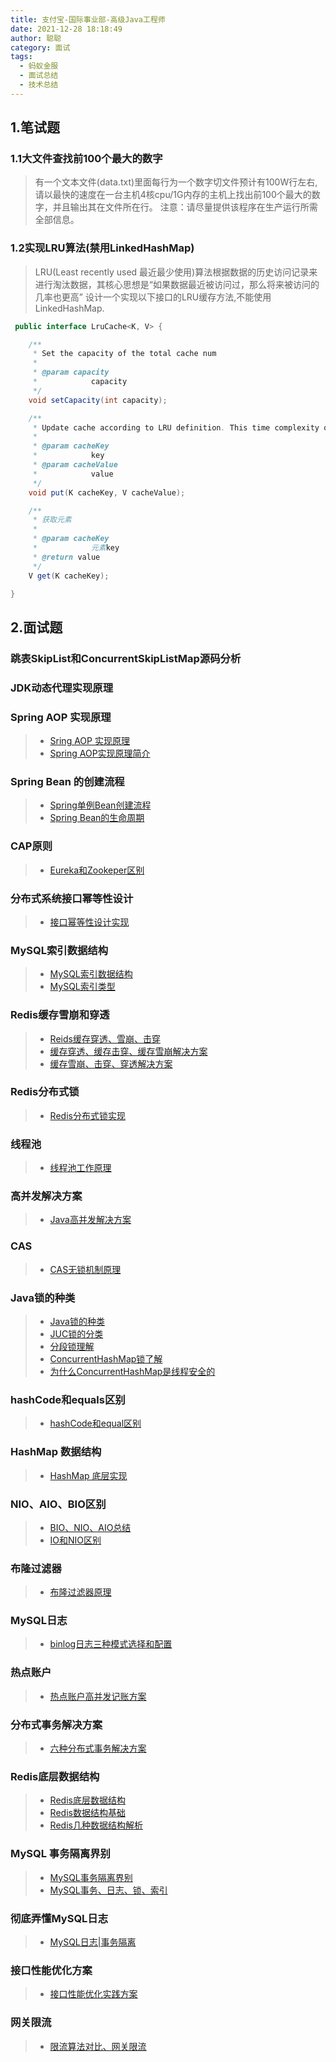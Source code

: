 ```yaml
---
title: 支付宝-国际事业部-高级Java工程师
date: 2021-12-28 18:18:49
author: 聪聪
category: 面试
tags:
  - 蚂蚁金服
  - 面试总结
  - 技术总结
---
```


## 1.笔试题
### 1.1大文件查找前100个最大的数字
> 有一个文本文件(data.txt)里面每行为一个数字切文件预计有100W行左右,请以最快的速度在一台主机4核cpu/1G内存的主机上找出前100个最大的数字，并且输出其在文件所在行。
> 注意：请尽量提供该程序在生产运行所需全部信息。

### 1.2实现LRU算法(禁用LinkedHashMap)
> LRU(Least recently used 最近最少使用)算法根据数据的历史访问记录来进行淘汰数据，其核心思想是“如果数据最近被访问过，那么将来被访问的几率也更高”
> 设计一个实现以下接口的LRU缓存方法,不能使用LinkedHashMap.

```java
 public interface LruCache<K, V> {

    /**
     * Set the capacity of the total cache num
     * 
     * @param capacity
     *            capacity
     */
    void setCapacity(int capacity);

    /**
     * Update cache according to LRU definition. This time complexity of this method should be O(1).
     * 
     * @param cacheKey
     *            key
     * @param cacheValue
     *            value
     */
    void put(K cacheKey, V cacheValue);

    /**
     * 获取元素
     * 
     * @param cacheKey
     *            元素key
     * @return value
     */
    V get(K cacheKey);

}
```

## 2.面试题

### 跳表SkipList和ConcurrentSkipListMap源码分析

### JDK动态代理实现原理

### Spring AOP 实现原理
> + [Sring AOP 实现原理](https://www.cnblogs.com/liantdev/p/10132680.html)
> + [Spring AOP实现原理简介](https://blog.csdn.net/wyl6019/article/details/80136000)


### Spring Bean 的创建流程
> + [Spring单例Bean创建流程](https://blog.csdn.net/blacksnow_/article/details/112187019)
> + [Spring Bean的生命周期](https://www.jianshu.com/p/1dec08d290c1)

### CAP原则
> + [Eureka和Zookeper区别](https://www.cnblogs.com/chihirotan/p/11366394.html)

### 分布式系统接口幂等性设计
> + [接口幂等性设计实现](https://www.cnblogs.com/jack87224088/p/8688948.html)

### MySQL索引数据结构
> + [MySQL索引数据结构](https://blog.csdn.net/kongmin_123/article/details/82055901)
> + [MySQL索引类型](https://www.cnblogs.com/luyucheng/p/6289714.html)

### Redis缓存雪崩和穿透
> + [Reids缓存穿透、雪崩、击穿](https://baijiahao.baidu.com/s?id=1619572269435584821&wfr=spider&for=pc)
> + [缓存穿透、缓存击穿、缓存雪崩解决方案](https://blog.csdn.net/a898712940/article/details/116212825)
> + [缓存雪崩、击穿、穿透解决方案](https://segmentfault.com/a/1190000039300423)

### Redis分布式锁
> + [Redis分布式锁实现](https://segmentfault.com/a/1190000038988087)

### 线程池
> + [线程池工作原理](https://blog.csdn.net/lchq1995/article/details/85230399)

### 高并发解决方案
> + [Java高并发解决方案](https://www.cnblogs.com/alex96/p/12152388.html)

### CAS
> + [CAS无锁机制原理](https://www.cnblogs.com/toov5/p/9858129.html)

### Java锁的种类
> + [Java锁的种类](https://blog.csdn.net/nalanmingdian/article/details/77800355)
> + [JUC锁的分类](https://blog.csdn.net/oheg2010/article/details/89850181)
> + [分段锁理解](https://blog.csdn.net/weixin_40616523/article/details/86419754)
> + [ConcurrentHashMap锁了解](https://blog.csdn.net/qwe123147369/article/details/109601929)
> + [为什么ConcurrentHashMap是线程安全的](https://blog.csdn.net/weixin_48499022/article/details/107617132)

### hashCode和equals区别
> + [hashCode和equal区别](https://blog.csdn.net/QGhurt/article/details/106902777)

### HashMap 数据结构
> + [HashMap 底层实现](https://blog.csdn.net/qq_43370771/article/details/111353046)


### NIO、AIO、BIO区别
> + [BIO、NIO、AIO总结](https://blog.csdn.net/m0_38109046/article/details/89449305)
> + [IO和NIO区别](https://www.cnblogs.com/areyouready/p/7813135.html)

### 布隆过滤器
> + [布隆过滤器原理](https://www.cnblogs.com/qdhxhz/p/11237246.html)


### MySQL日志
> + [binlog日志三种模式选择和配置](https://www.cnblogs.com/rinack/p/9595370.html)


### 热点账户
> + [热点账户高并发记账方案](https://zhuanlan.zhihu.com/p/210879230)

### 分布式事务解决方案
> + [六种分布式事务解决方案](https://zhuanlan.zhihu.com/p/183753774)


### Redis底层数据结构
> + [Redis底层数据结构](https://www.cnblogs.com/ysocean/p/9080942.html#_label1)
> + [Redis数据结构基础](https://juejin.cn/post/6844903644798664712)
> + [Redis几种数据结构解析](https://segmentfault.com/a/1190000040102333)

### MySQL 事务隔离界别
> + [MySQL事务隔离界别](https://www.cnblogs.com/digdeep/archive/2015/11/16/4968453.html)
> + [MySQL事务、日志、锁、索引](https://xie.infoq.cn/article/8f8ec3f8baa47ae0ca42d3481)

### 彻底弄懂MySQL日志
> + [MySQL日志|事务隔离](https://www.cxyxiaowu.com/10740.html)

### 接口性能优化方案
> + [接口性能优化实践方案](https://cloud.tencent.com/developer/article/1637579)

### 网关限流
> + [限流算法对比、网关限流](https://segmentfault.com/a/1190000020745218)